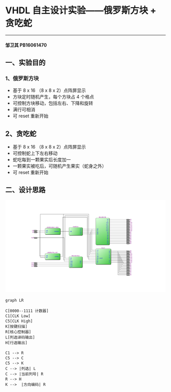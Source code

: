 # VHDL 自主设计实验——俄罗斯方块 + 贪吃蛇

---

#### 邹卫其 PB16061470



## 一、实验目的

### 1、俄罗斯方块

- 基于 8 x 16 （8 x 8 x 2）点阵屏显示
- 方块定时随机产生，每个方块占 4 个格点
- 可控制方块移动，包括左右、下降和旋转
- 满行可相消
- 可 reset 重新开始

## 2、贪吃蛇

- 基于 8 x 16 （8 x 8 x 2）点阵屏显示
- 可控制蛇上下左右移动
- 蛇吃每到一颗果实后长度加一
- 一颗果实被吃后，可随机产生果实（蛇身之外）
- 可 reset 重新开始



## 二、设计思路

![](snakeRTL.png)

```mermaid
graph LR

C[0000--1111 计数器] 
C1[CLK Low]
C5[CLK High]
K[按键扫描]
R[核心控制器]
L[列选译码输出]
H[行选输出]

C1 --> R
C5 --> C
C5 --> K
C --> |列选| L
C --> |当前列号| R
R --> H
K -->  |方向编码| R

```








